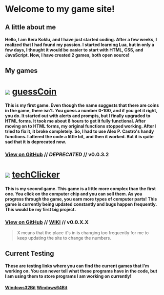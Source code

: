 # Welcome to my game site!

## A little about me
#### Hello, I am Bera Koklu, and I have just started coding. After a few weeks, I realized that I had found my passion. I started learning Lua, but in only a few days, I thought it would be easier to start with HTML, CSS, and JavaScript. Now, I have created 2 games, both open source!

## My games

# ![](https://user-images.githubusercontent.com/52800665/61919685-b876fd00-af24-11e9-8ff5-ff14e636c294.png) [guessCoin](https://bkoklu001.github.io/guesscoin/)
#### This is my first game. Even though the name suggests that there are coins in the game, there isn't. You guess a number 0-100, and if you get it right, you do. It started out with alerts and prompts, but I finally upgraded to HTML forms. It took me about 8 hours to get it fully functional. After moving on to HTML forms, my original functions stopped working. After I tried to fix it, it broke completely. So, I had to use Alex P. Castro's handy functions. I altered the code a little bit, and then it worked. But it is quite sad that it is deprecated now.
### [View on GitHub](https://github.com/bkoklu001/guesscoin) // _**DEPRECATED**_ // **v0.0.3.2**

# ![](https://user-images.githubusercontent.com/52800665/61920905-376e3480-af29-11e9-8a52-b04a89f04e5e.png) [techClicker](https://bkoklu001.github.io/techclicker/)
#### This is my second game. This game is a little more complex than the first one. You click on the computer chip and you can sell them. As you progress through the game, you earn more types of computer parts! This game is currently being updated constantly and bugs happen frequently. This would be my first big project.
### [View on GitHub](https://github.com/bkoklu001/techclicker) // [WIKI](https://github.com/bkoklu001/techclicker/wiki) // **v0.0.X.X**

> X means that the place it's in is changing too frequently for me to keep updating the site to change the numbers.

## Current Testing
#### These are testing links where you can find the current games that I'm working on. You can never tell what these programs have in the code, but I am using them to store programs I am working on currently!

#### [Windows32Bit](https://github.com/bkoklu001/bkoklu001.github.io/files/3474854/ClickerTest32.zip) [Windows64Bit](https://github.com/bkoklu001/bkoklu001.github.io/files/3474855/ClickerTest64.zip)
